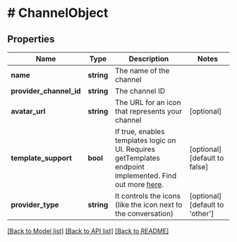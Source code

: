 # # ChannelObject

## Properties

Name | Type | Description | Notes
------------ | ------------- | ------------- | -------------
**name** | **string** | The name of the channel |
**provider_channel_id** | **string** | The channel ID |
**avatar_url** | **string** | The URL for an icon that represents your channel | [optional]
**template_support** | **bool** | If true, enables templates logic on UI. Requires getTemplates endpoint implemented. Find out more [here](https://pipedrive.readme.io/docs/implementing-messaging-app-extension). | [optional] [default to false]
**provider_type** | **string** | It controls the icons (like the icon next to the conversation) | [optional] [default to 'other']

[[Back to Model list]](../../README.md#models) [[Back to API list]](../../README.md#endpoints) [[Back to README]](../../README.md)
